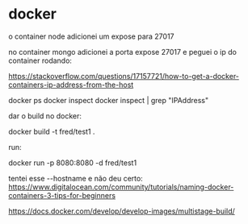 # docker



o container node 
adicionei um expose para 27017

no container mongo adicionei a porta expose 27017
e peguei o ip do container rodando:

https://stackoverflow.com/questions/17157721/how-to-get-a-docker-containers-ip-address-from-the-host

docker ps
docker inspect <container ID>
docker inspect <container id> | grep "IPAddress"


dar o build no docker:

docker build -t fred/test1 .

run:

docker run -p 8080:8080 -d fred/test1


tentei esse --hostname e não deu certo:
https://www.digitalocean.com/community/tutorials/naming-docker-containers-3-tips-for-beginners


https://docs.docker.com/develop/develop-images/multistage-build/
